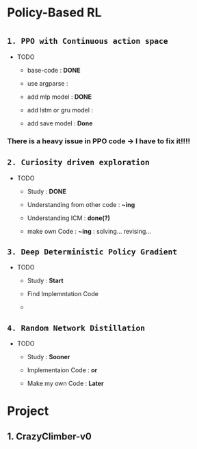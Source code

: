 # Policy-Based RL

#

## `1. PPO with Continuous action space`
* TODO
  - base-code : **DONE**
  
  - use argparse : 
  
  - add mlp model : **DONE**
    
  - add lstm or gru model :
     
  - add save model : **Done**
  
 ### There is a heavy issue in PPO code -> I have to fix it!!!!

## `2. Curiosity driven exploration`
* TODO
  - Study : **DONE**
  
  - Understanding from other code : **~ing**
  
  - Understanding ICM : **done(?)**
  
  - make own Code : **~ing** : solving... revising...
  
## `3. Deep Deterministic Policy Gradient`
* TODO
  - Study : **Start**
  
  - Find Implemntation Code
  
  - 

## `4. Random Network Distillation`
* TODO
  - Study : **Sooner**
  
  - Implementaion Code : **or**
  
  - Make my own Code : **Later**
  
# Project

## 1. CrazyClimber-v0


